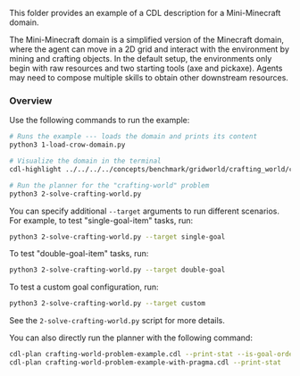 This folder provides an example of a CDL description for a Mini-Minecraft domain.

The Mini-Minecraft domain is a simplified version of the Minecraft domain, where the agent can move in a 2D grid and interact with the environment by mining and crafting objects.
In the default setup, the environments only begin with raw resources and two starting tools (axe and pickaxe).
Agents may need to compose multiple skills to obtain other downstream resources.

### Overview

Use the following commands to run the example:

```bash
# Runs the example --- loads the domain and prints its content
python3 1-load-crow-domain.py

# Visualize the domain in the terminal
cdl-highlight ../../../../concepts/benchmark/gridworld/crafting_world/crow_domains/crafting_world_station_agnostic.cdl
```

```bash
# Run the planner for the "crafting-world" problem
python3 2-solve-crafting-world.py
```

You can specify additional `--target` arguments to run different scenarios. For example, to test "single-goal-item" tasks, run:

```bash
python3 2-solve-crafting-world.py --target single-goal
```

To test "double-goal-item" tasks, run:

```bash
python3 2-solve-crafting-world.py --target double-goal
```

To test a custom goal configuration, run:

```bash
python3 2-solve-crafting-world.py --target custom
```

See the `2-solve-crafting-world.py` script for more details.

You can also directly run the planner with the following command:

```bash
cdl-plan crafting-world-problem-example.cdl --print-stat --is-goal-ordered=False --is-goal-serializable=True --always-commit-skeleton=True --min-search-depth=15
cdl-plan crafting-world-problem-example-with-pragma.cdl --print-stat
```


